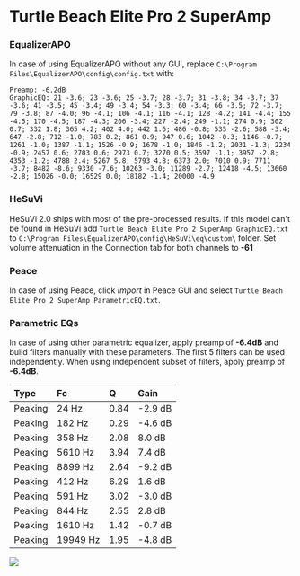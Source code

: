 # Turtle Beach Elite Pro 2 SuperAmp

### EqualizerAPO
In case of using EqualizerAPO without any GUI, replace `C:\Program Files\EqualizerAPO\config\config.txt`
with:
```
Preamp: -6.2dB
GraphicEQ: 21 -3.6; 23 -3.6; 25 -3.7; 28 -3.7; 31 -3.8; 34 -3.7; 37 -3.6; 41 -3.5; 45 -3.4; 49 -3.4; 54 -3.3; 60 -3.4; 66 -3.5; 72 -3.7; 79 -3.8; 87 -4.0; 96 -4.1; 106 -4.1; 116 -4.1; 128 -4.2; 141 -4.4; 155 -4.5; 170 -4.5; 187 -4.3; 206 -3.4; 227 -2.4; 249 -1.1; 274 0.9; 302 0.7; 332 1.8; 365 4.2; 402 4.0; 442 1.6; 486 -0.8; 535 -2.6; 588 -3.4; 647 -2.8; 712 -1.0; 783 0.2; 861 0.9; 947 0.6; 1042 -0.3; 1146 -0.7; 1261 -1.0; 1387 -1.1; 1526 -0.9; 1678 -1.0; 1846 -1.2; 2031 -1.3; 2234 -0.9; 2457 0.6; 2703 0.6; 2973 0.7; 3270 0.5; 3597 -1.1; 3957 -2.8; 4353 -1.2; 4788 2.4; 5267 5.8; 5793 4.8; 6373 2.0; 7010 0.9; 7711 -3.7; 8482 -8.6; 9330 -7.6; 10263 -3.0; 11289 -2.7; 12418 -4.5; 13660 -2.8; 15026 -0.0; 16529 0.0; 18182 -1.4; 20000 -4.9
```

### HeSuVi
HeSuVi 2.0 ships with most of the pre-processed results. If this model can't be found in HeSuVi add
`Turtle Beach Elite Pro 2 SuperAmp GraphicEQ.txt` to `C:\Program Files\EqualizerAPO\config\HeSuVi\eq\custom\` folder.
Set volume attenuation in the Connection tab for both channels to **-61**

### Peace
In case of using Peace, click *Import* in Peace GUI and select `Turtle Beach Elite Pro 2 SuperAmp ParametricEQ.txt`.

### Parametric EQs
In case of using other parametric equalizer, apply preamp of **-6.4dB** and build filters manually
with these parameters. The first 5 filters can be used independently.
When using independent subset of filters, apply preamp of **-6.4dB**.

| Type    | Fc       |    Q | Gain    |
|:--------|:---------|:-----|:--------|
| Peaking | 24 Hz    | 0.84 | -2.9 dB |
| Peaking | 182 Hz   | 0.29 | -4.6 dB |
| Peaking | 358 Hz   | 2.08 | 8.0 dB  |
| Peaking | 5610 Hz  | 3.94 | 7.4 dB  |
| Peaking | 8899 Hz  | 2.64 | -9.2 dB |
| Peaking | 412 Hz   | 6.29 | 1.6 dB  |
| Peaking | 591 Hz   | 3.02 | -3.0 dB |
| Peaking | 844 Hz   | 2.55 | 2.8 dB  |
| Peaking | 1610 Hz  | 1.42 | -0.7 dB |
| Peaking | 19949 Hz | 1.95 | -4.8 dB |

![](https://raw.githubusercontent.com/jaakkopasanen/AutoEq/master/results/rtings/avg/Turtle%20Beach%20Elite%20Pro%202%20SuperAmp/Turtle%20Beach%20Elite%20Pro%202%20SuperAmp.png)